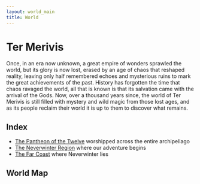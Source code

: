 ```yaml
---
layout: world_main
title: World
---
```


# Ter Merivis

Once, in an era now unknown, a great empire of wonders sprawled the world, but its glory is now lost, erased by an age of chaos that reshaped reality, leaving only half remembered echoes and mysterious ruins to mark the great achievements of the past. History has forgotten the time that chaos ravaged the world, all that is known is that its salvation came with the arrival of the Gods. Now, over a thousand years since, the world of Ter Merivis is still filled with mystery and wild magic from those lost ages, and as its people reclaim their world it is up to them to discover what remains.

## Index

- [The Pantheon of the Twelve](pantheon.md) worshipped across the entire archipellago
- [The Neverwinter Region](neverwinter_region.md) where our adventure begins
- [The Far Coast](far_coast.md) where Neverwinter lies

## World Map

<div id="map"></div>